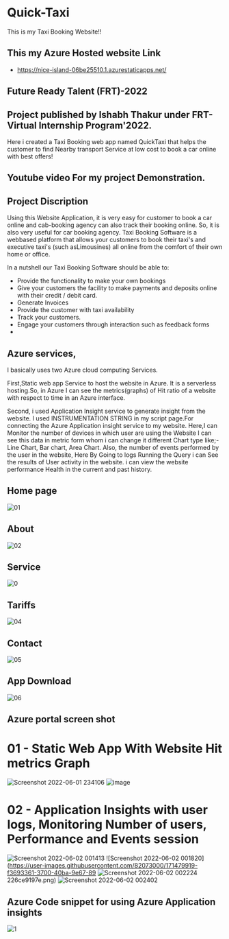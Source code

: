 # Quick-Taxi
This is my Taxi Booking Website!!
## This my Azure Hosted website Link
- https://nice-island-06be25510.1.azurestaticapps.net/

## Future Ready Talent (FRT)-2022
## Project published by Ishabh Thakur under FRT-Virtual Internship Program'2022.

Here i created a Taxi Booking web app named QuickTaxi that helps the customer to find Nearby transport Service at low cost  to book a car online with  best offers!

## Youtube video For my project Demonstration.

## Project Discription

Using this Website Application, it is very easy for customer to book a car online and cab-booking agency can also track their booking online. 
So, it is also very useful for car booking agency.
 Taxi Booking Software is a webbased platform that allows your customers to book their taxi's and 
executive taxi's (such asLimousines) all online from the comfort of their own home or office.

In a nutshell our Taxi Booking Software should be able to:
- Provide the functionality to make your own bookings
- Give your customers the facility to make payments and deposits online with their credit / debit card.
- Generate Invoices
- Provide the customer with taxi availability
- Track your customers.
- Engage your customers through interaction such as feedback forms
- 
## Azure services,
I basically uses two Azure cloud computing Services.

First,Static web app Service to host the website in Azure. It is a serverless hosting.So, in Azure I can see the metrics(graphs) of Hit ratio of a website with respect to time in an Azure interface. 

Second, i used Application  Insight service to generate insight from the website.
I used INSTRUMENTATION STRING in my script page.For connecting the Azure Application insight service to my website.
Here,I can Monitor the number of devices in which user are using the Website I can see this data in metric form whom i can change it different Chart type like;- Line Chart, Bar chart, Area Chart. Also, the number of events performed by the user in the website, Here By Going to logs Running the Query i can See the results of User activity in the website. i can view the website performance Health in the current and past history.


## Home page
![01](https://user-images.githubusercontent.com/82073000/171235152-787f4543-0bfd-4bef-9d7d-827248390cca.png)


## About

![02](https://user-images.githubusercontent.com/82073000/171235242-5a23bb36-930b-47e3-943e-45bde73c8076.png)


## Service
![0](https://user-images.githubusercontent.com/82073000/171235473-549117c5-d295-4622-9d73-943250273357.png)

## Tariffs
![04](https://user-images.githubusercontent.com/82073000/171235585-62d7cb82-0efc-4cc7-9c6e-af0d05e2f31d.png)

## Contact
![05](https://user-images.githubusercontent.com/82073000/171235742-30469131-4451-4ae5-906a-57c0623dc93b.png)



## App Download

![06](https://user-images.githubusercontent.com/82073000/171235825-9ad97daa-842d-4ed5-ad46-e94667d79f91.png)


## Azure portal screen shot
# 01 - Static Web App With Website Hit metrics Graph
![Screenshot 2022-06-01 234106](https://user-images.githubusercontent.com/82073000/171473832-4b429d1b-9649-4806-b29c-5e0042414480.png)
![image](https://user-images.githubusercontent.com/82073000/171474206-973f93b6-3c8b-4304-b599-3f90d8806c2e.png)

# 02 - Application Insights with user logs, Monitoring Number of users, Performance and Events session
![Screenshot 2022-06-02 001413](https://user-images.githubusercontent.com/82073000/171479635-d1f3aaad-3a8f-49ad-b47f-0c09c4e03040.png)
![Screenshot 2022-06-02 001820](https://user-images.githubusercontent.com/82073000/171479919-f3693361-3700-40ba-9e67-89
![Screenshot 2022-06-02 002224](https://user-images.githubusercontent.com/82073000/171481704-75ba807c-c2c2-40c8-99a2-be418294472f.png)
226ce9197e.png)
![Screenshot 2022-06-02 002402](https://user-images.githubusercontent.com/82073000/171481732-b767bbbf-2c84-4874-accb-13d6af1c7ca8.png)


## Azure Code snippet for using Azure Application insights
![1](https://user-images.githubusercontent.com/82073000/171470382-1b43b51f-cf4b-471f-ab9a-4edb0fb5e8cc.png)
